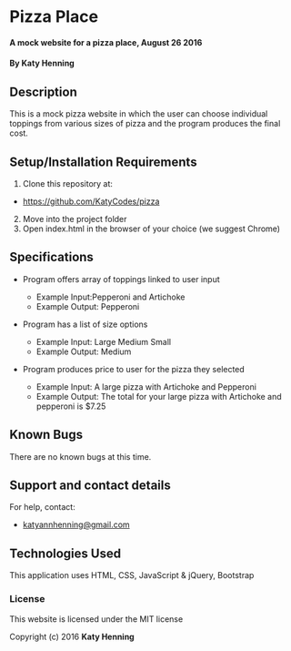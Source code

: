 # Pizza Place

#### A mock website for a pizza place, August 26 2016

#### By Katy Henning

## Description

This is a mock pizza website in which the user can choose individual toppings from various sizes of pizza and the program produces the final cost.  


## Setup/Installation Requirements

1. Clone this repository at:
  * https://github.com/KatyCodes/pizza
2. Move into the project folder
3. Open index.html in the browser of your choice (we suggest Chrome)

## Specifications

* Program offers array of toppings linked to user input
  * Example Input:Pepperoni and Artichoke
  * Example Output: Pepperoni

* Program has a list of size options
  * Example Input: Large Medium Small
  * Example Output: Medium

* Program produces price to user for the pizza they selected
  * Example Input: A large pizza with Artichoke and Pepperoni
  * Example Output: The total for your large pizza with Artichoke and pepperoni is $7.25

## Known Bugs

There are no known bugs at this time.

## Support and contact details

For help, contact:
* [katyannhenning@gmail.com](mailto:katyannhenning@gmail.com)

## Technologies Used

This application uses HTML, CSS, JavaScript & jQuery, Bootstrap

### License

This website is licensed under the MIT license

Copyright (c) 2016 **Katy Henning**
